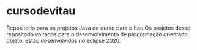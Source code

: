 # cursodevitau
Repositorio para os projetos Java do curso para o Itau
Os projetos desse repositorio voltados para o desenvolvimento de programação orientado objeto. estão desenvolvidos no eclipse 2020.

